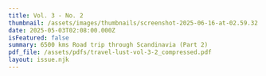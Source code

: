 ```yaml
---
title: Vol. 3 - No. 2
thumbnail: /assets/images/thumbnails/screenshot-2025-06-16-at-02.59.32.png
date: 2025-05-03T02:08:00.000Z
isFeatured: false
summary: 6500 kms Road trip through Scandinavia (Part 2)
pdf_file: /assets/pdfs/travel-lust-vol-3-2_compressed.pdf
layout: issue.njk
---
```

